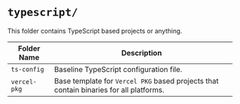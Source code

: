 # `typescript/`
This folder contains TypeScript based projects or anything.


| Folder Name  | Description         |
|--------------|---------------------|
| `ts-config`  | Baseline TypeScript configuration file.
| `vercel-pkg` | Base template for `Vercel PKG` based projects that contain binaries for all platforms.